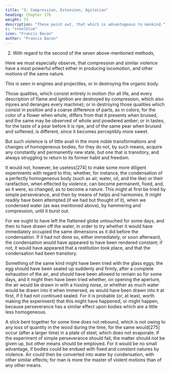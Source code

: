 ```yaml
---
title: "3: Compression, Extension, Agitation"
heading: Chapter 17b
weight: 73
description: "These point out, that which is advantageous to mankind."
c: "steelblue"
icon: "Francis Bacon"
author: "Francis Bacon"
---
```



2. With regard to the second of the seven above-mentioned methods, 

Here we must especially observe, that compression and similar violence have a most powerful effect either in producing locomotion, and other motions of the same nature.

This is seen in engines and projectiles, or in destroying the organic body.

Those qualities, which consist entirely in motion (for all life, and every description of flame and ignition are destroyed by compression, which also injures and deranges every machine); or in destroying those qualities which consist in position and a coarse difference of parts, as in colors; for the color of a flower when whole, differs from that it presents when bruised, and the same may be observed of whole and powdered amber; or in tastes, for the taste of a pear before it is ripe, and of the same pear when bruised and softened, is different, since it becomes perceptibly more sweet. 

But such violence is of little avail in the more noble transformations and changes of homogeneous bodies, for they do not, by such means, acquire any constantly and permanently new state, but one that is transitory, and always struggling to return to its former habit and freedom.

It would not, however, be useless[274] to make some more diligent experiments with regard to this; whether, for instance, the condensation of a perfectly homogeneous body (such as air, water, oil, and the like) or their rarefaction, when effected by violence, can become permanent, fixed, and, as it were, so changed, as to become a nature. This might at first be tried by simple perseverance, and then by means of helps and harmonies. It might readily have been attempted (if we had but thought of it), when we condensed water (as was mentioned above), by hammering and compression, until it burst out.

For we ought to have left the flattened globe untouched for some days, and then to have drawn off the water, in order to try whether it would have immediately occupied the same dimensions as it did before the condensation. If it had not done so, either immediately, or soon afterward, the condensation would have appeared to have been rendered constant; if not, it would have appeared that a restitution took place, and that the condensation had been transitory.

Something of the same kind might have been tried with the glass eggs; the egg should have been sealed up suddenly and firmly, after a complete exhaustion of the air, and should have been allowed to remain so for some days, and it might then have been tried whether, on opening the aperture, the air would be drawn in with a hissing noise, or whether as much water would be drawn into it when immersed, as would have been drawn into it at first, if it had not continued sealed. For it is probable (or, at least, worth making the experiment) that this might have happened, or might happen, because perseverance has a similar effect upon bodies which are a little less homogeneous.

A stick bent together for some time does not rebound, which is not owing to any loss of quantity in the wood during the time, for the same would[275] occur (after a larger time) in a plate of steel, which does not evaporate. If the experiment of simple perseverance should fail, the matter should not be given up, but other means should be employed. For it would be no small advantage, if bodies could be endued with fixed and constant natures by violence. Air could then be converted into water by condensation, with other similar effects; for man is more the master of violent motions than of any other means.

